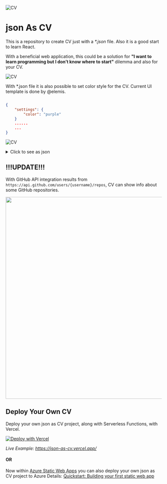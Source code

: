 ![CV](https://github.com/ardacetinkaya/json-as-cv/blob/master/CV.png)

# json As CV

This is a repository to create CV just with a _*.json_ file. Also it is a good start to learn React. 

With a beneficial web application, this could be a solution for **"I want to learn programming but I don’t know where to start"** dilemma and also for your CV.

![CV](https://github.com/ardacetinkaya/json-as-cv/blob/master/CV-UI.png)

With *.json file it is also possible to set color style for the CV.
Current UI template is done by @elemis.


```json

{
    "settings": {
        "color": "purple"
    }
    ......
    ...
}
```

![CV](https://github.com/ardacetinkaya/json-as-cv/blob/master/CV-UI-Color.png)


<details>
  <summary>Click to see as json</summary>
  
  ## CV.json

```json

{
    "settings": {
        "color": "red"
    },
    "info": {
        "name": "John Doe",
        "description": "Lorem ipsum dolor sit amet, consectetur adipiscing elit. Duis tempor quis leo et tincidunt. Maecenas consequat, mauris in tristique laoreet, sapien lectus dignissim sapien, nec sodales urna turpis faucibus dolor. Aliquam vulputate turpis vitae turpis sodales ullamcorper. Etiam non accumsan tortor. Aenean sit amet velit eget nibh lobortis condimentum. Mauris laoreet bibendum sollicitudin. Pellentesque mauris lorem, aliquet nec sem eu, porta semper enim. Praesent iaculis elit id enim ultricies, a vestibulum leo mattis. Curabitur eget porta justo. Vestibulum bibendum ac risus in pulvinar. Vivamus fermentum lacus sed eleifend vehicula. Suspendisse tristique ut ligula quis malesuada. Nam placerat augue id sapien dictum iaculis.",
        "email": "someone@mail.com",
        "github": "ardacetinkaya",
        "www": "https://www.minepla.net",
        "linkedin": "https://www.linkedin.com/in/ardacetinkaya/",
        "file": ""
    },
    "experiences": {
        "title": "Experiences",
        "items": [
            {
                "companyName": "Some Company",
                "companyURL": "https://www.google.com",
                "description": [
                    "Lorem ipsum dolor sit amet, consectetur adipiscing elit.",
                    "Duis laoreet mi ut rutrum pharetra.",
                    "Donec at dui egestas, tincidunt enim a, tincidunt eros."
                ],
                "role": "Developer",
                "start": "Feb. 2015",
                "end": "",
                "tags": [
                    "DDD",
                    "SignalR",
                    "Redis",
                    "ITIL"
                ]
            },
            {
                "companyName": "Some Good Company",
                "companyURL": "",
                "description": [
                    "Donec congue arcu et facilisis tincidunt.",
                    "Integer hendrerit nisi id neque blandit egestas eget sit amet nisl.",
                    "Praesent blandit sem nec leo sollicitudin auctor.",
                    "Donec ultricies orci vitae dolor placerat dictum."
                ],
                "role": "Developer",
                "start": "Feb. 2015",
                "end": "Jan. 2010",
                "tags": [
                    "MCV",
                    "ASPNET",
                    "NETFramework"
                ]
            }
        ]
    },
    "educations": {
        "title": "Education",
        "items": [
            {
                "schoolName": "University of Codes",
                "schoolURL": "https://www.google.com",
                "department": "BS, Computer Engineering",
                "start": "Sept. 2006",
                "end": "Jun. 2010"
            }
        ]
    },
    "skills": {
        "title": "Skills",
        "items": [
            {
                "name": "Software Development Principles",
                "score": 80
            },
            {
                "name": "JavaScript",
                "score": 65
            },
            {
                "name": "C#",
                "score": 95
            },
            {
                "name": ".NET Framework",
                "score": 90
            },
            {
                "name": ".NET Core",
                "score": 90
            },
            {
                "name": "GO",
                "score": 30
            },
            {
                "name": "Java",
                "score": 14
            }
        ]
    }
}
```
</details>


## !!!UPDATE!!!

With GitHub API integration results from ```https://api.github.com/users/{username}/repos```, CV can show info about some GitHub repositories.

<img src="https://github.com/ardacetinkaya/json-as-cv/blob/master/CV-UI-Repos.png" width="650">


## Deploy Your Own CV

Deploy your own json as CV project, along with Serverless Functions, with Vercel.

[![Deploy with Vercel](https://vercel.com/button)](https://vercel.com/import/project?template=https://github.com/ardacetinkaya/json-as-cv)

_Live Example: https://json-as-cv.vercel.app/_

#### OR


Now within [Azure Static Web Apps](https://azure.microsoft.com/en-us/services/app-service/static/) you can also deploy your own json as CV project to Azure
Details: [Quickstart: Building your first static web app](https://docs.microsoft.com/en-us/azure/static-web-apps/getting-started?tabs=vanilla-javascript)
